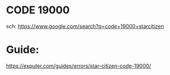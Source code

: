 # CODE 19000
sch: https://www.google.com/search?q=code+19000+starcitizen

# Guide:
https://exputer.com/guides/errors/star-citizen-code-19000/
